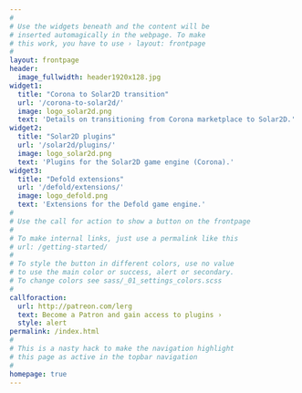 ```yaml
---
#
# Use the widgets beneath and the content will be
# inserted automagically in the webpage. To make
# this work, you have to use › layout: frontpage
#
layout: frontpage
header:
  image_fullwidth: header1920x128.jpg
widget1:
  title: "Corona to Solar2D transition"
  url: '/corona-to-solar2d/'
  image: logo_solar2d.png
  text: 'Details on transitioning from Corona marketplace to Solar2D.'
widget2:
  title: "Solar2D plugins"
  url: '/solar2d/plugins/'
  image: logo_solar2d.png
  text: 'Plugins for the Solar2D game engine (Corona).'
widget3:
  title: "Defold extensions"
  url: '/defold/extensions/'
  image: logo_defold.png
  text: 'Extensions for the Defold game engine.'
#
# Use the call for action to show a button on the frontpage
#
# To make internal links, just use a permalink like this
# url: /getting-started/
#
# To style the button in different colors, use no value
# to use the main color or success, alert or secondary.
# To change colors see sass/_01_settings_colors.scss
#
callforaction:
  url: http://patreon.com/lerg
  text: Become a Patron and gain access to plugins ›
  style: alert
permalink: /index.html
#
# This is a nasty hack to make the navigation highlight
# this page as active in the topbar navigation
#
homepage: true
---
```

